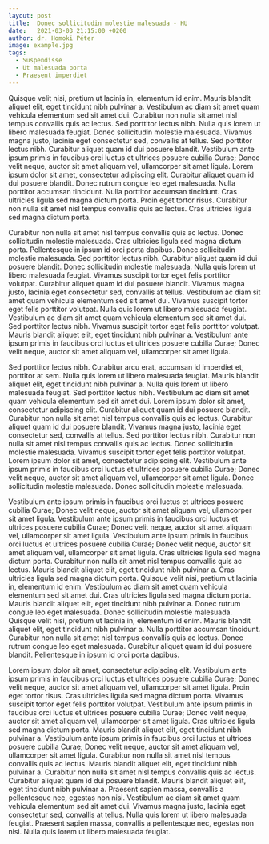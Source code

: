 ```yaml
---
layout: post
title:  Donec sollicitudin molestie malesuada - HU
date:   2021-03-03 21:15:00 +0200
author: dr. Homoki Péter
image: example.jpg
tags:
  - Suspendisse
  - Ut malesuada porta
  - Praesent imperdiet
---
```

<p class="highlighted">
Quisque velit nisi, pretium ut lacinia in, elementum id enim. Mauris blandit aliquet elit, eget tincidunt nibh pulvinar a. Vestibulum ac diam sit amet quam vehicula elementum sed sit amet dui. Curabitur non nulla sit amet nisl tempus convallis quis ac lectus. Sed porttitor lectus nibh. Nulla quis lorem ut libero malesuada feugiat. Donec sollicitudin molestie malesuada. Vivamus magna justo, lacinia eget consectetur sed, convallis at tellus. Sed porttitor lectus nibh. Curabitur aliquet quam id dui posuere blandit. Vestibulum ante ipsum primis in faucibus orci luctus et ultrices posuere cubilia Curae; Donec velit neque, auctor sit amet aliquam vel, ullamcorper sit amet ligula. Lorem ipsum dolor sit amet, consectetur adipiscing elit. Curabitur aliquet quam id dui posuere blandit. Donec rutrum congue leo eget malesuada. Nulla porttitor accumsan tincidunt. Nulla porttitor accumsan tincidunt. Cras ultricies ligula sed magna dictum porta. Proin eget tortor risus. Curabitur non nulla sit amet nisl tempus convallis quis ac lectus. Cras ultricies ligula sed magna dictum porta.
</p>

Curabitur non nulla sit amet nisl tempus convallis quis ac lectus. Donec sollicitudin molestie malesuada. Cras ultricies ligula sed magna dictum porta. Pellentesque in ipsum id orci porta dapibus. Donec sollicitudin molestie malesuada. Sed porttitor lectus nibh. Curabitur aliquet quam id dui posuere blandit. Donec sollicitudin molestie malesuada. Nulla quis lorem ut libero malesuada feugiat. Vivamus suscipit tortor eget felis porttitor volutpat. Curabitur aliquet quam id dui posuere blandit. Vivamus magna justo, lacinia eget consectetur sed, convallis at tellus. Vestibulum ac diam sit amet quam vehicula elementum sed sit amet dui. Vivamus suscipit tortor eget felis porttitor volutpat. Nulla quis lorem ut libero malesuada feugiat. Vestibulum ac diam sit amet quam vehicula elementum sed sit amet dui. Sed porttitor lectus nibh. Vivamus suscipit tortor eget felis porttitor volutpat. Mauris blandit aliquet elit, eget tincidunt nibh pulvinar a. Vestibulum ante ipsum primis in faucibus orci luctus et ultrices posuere cubilia Curae; Donec velit neque, auctor sit amet aliquam vel, ullamcorper sit amet ligula.

Sed porttitor lectus nibh. Curabitur arcu erat, accumsan id imperdiet et, porttitor at sem. Nulla quis lorem ut libero malesuada feugiat. Mauris blandit aliquet elit, eget tincidunt nibh pulvinar a. Nulla quis lorem ut libero malesuada feugiat. Sed porttitor lectus nibh. Vestibulum ac diam sit amet quam vehicula elementum sed sit amet dui. Lorem ipsum dolor sit amet, consectetur adipiscing elit. Curabitur aliquet quam id dui posuere blandit. Curabitur non nulla sit amet nisl tempus convallis quis ac lectus. Curabitur aliquet quam id dui posuere blandit. Vivamus magna justo, lacinia eget consectetur sed, convallis at tellus. Sed porttitor lectus nibh. Curabitur non nulla sit amet nisl tempus convallis quis ac lectus. Donec sollicitudin molestie malesuada. Vivamus suscipit tortor eget felis porttitor volutpat. Lorem ipsum dolor sit amet, consectetur adipiscing elit. Vestibulum ante ipsum primis in faucibus orci luctus et ultrices posuere cubilia Curae; Donec velit neque, auctor sit amet aliquam vel, ullamcorper sit amet ligula. Donec sollicitudin molestie malesuada. Donec sollicitudin molestie malesuada.

Vestibulum ante ipsum primis in faucibus orci luctus et ultrices posuere cubilia Curae; Donec velit neque, auctor sit amet aliquam vel, ullamcorper sit amet ligula. Vestibulum ante ipsum primis in faucibus orci luctus et ultrices posuere cubilia Curae; Donec velit neque, auctor sit amet aliquam vel, ullamcorper sit amet ligula. Vestibulum ante ipsum primis in faucibus orci luctus et ultrices posuere cubilia Curae; Donec velit neque, auctor sit amet aliquam vel, ullamcorper sit amet ligula. Cras ultricies ligula sed magna dictum porta. Curabitur non nulla sit amet nisl tempus convallis quis ac lectus. Mauris blandit aliquet elit, eget tincidunt nibh pulvinar a. Cras ultricies ligula sed magna dictum porta. Quisque velit nisi, pretium ut lacinia in, elementum id enim. Vestibulum ac diam sit amet quam vehicula elementum sed sit amet dui. Cras ultricies ligula sed magna dictum porta. Mauris blandit aliquet elit, eget tincidunt nibh pulvinar a. Donec rutrum congue leo eget malesuada. Donec sollicitudin molestie malesuada. Quisque velit nisi, pretium ut lacinia in, elementum id enim. Mauris blandit aliquet elit, eget tincidunt nibh pulvinar a. Nulla porttitor accumsan tincidunt. Curabitur non nulla sit amet nisl tempus convallis quis ac lectus. Donec rutrum congue leo eget malesuada. Curabitur aliquet quam id dui posuere blandit. Pellentesque in ipsum id orci porta dapibus.

Lorem ipsum dolor sit amet, consectetur adipiscing elit. Vestibulum ante ipsum primis in faucibus orci luctus et ultrices posuere cubilia Curae; Donec velit neque, auctor sit amet aliquam vel, ullamcorper sit amet ligula. Proin eget tortor risus. Cras ultricies ligula sed magna dictum porta. Vivamus suscipit tortor eget felis porttitor volutpat. Vestibulum ante ipsum primis in faucibus orci luctus et ultrices posuere cubilia Curae; Donec velit neque, auctor sit amet aliquam vel, ullamcorper sit amet ligula. Cras ultricies ligula sed magna dictum porta. Mauris blandit aliquet elit, eget tincidunt nibh pulvinar a. Vestibulum ante ipsum primis in faucibus orci luctus et ultrices posuere cubilia Curae; Donec velit neque, auctor sit amet aliquam vel, ullamcorper sit amet ligula. Curabitur non nulla sit amet nisl tempus convallis quis ac lectus. Mauris blandit aliquet elit, eget tincidunt nibh pulvinar a. Curabitur non nulla sit amet nisl tempus convallis quis ac lectus. Curabitur aliquet quam id dui posuere blandit. Mauris blandit aliquet elit, eget tincidunt nibh pulvinar a. Praesent sapien massa, convallis a pellentesque nec, egestas non nisi. Vestibulum ac diam sit amet quam vehicula elementum sed sit amet dui. Vivamus magna justo, lacinia eget consectetur sed, convallis at tellus. Nulla quis lorem ut libero malesuada feugiat. Praesent sapien massa, convallis a pellentesque nec, egestas non nisi. Nulla quis lorem ut libero malesuada feugiat.
